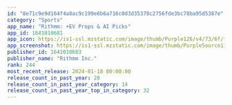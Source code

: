```yaml
---
id: "8e71c9e9d164f4a8ac9c199e6b6a716c0d3d35378c2756fde3bc78ba95d5387e"
category: "Sports"
app_name: "Rithmm: +EV Props & AI Picks"
app_id: 1641010681
app_icon: https://is1-ssl.mzstatic.com/image/thumb/Purple126/v4/73/6f/fc/736ffc6c-4db4-79ac-939d-650f4f8d1c28/AppIcon-1x_U007epad-85-220.png/1024x1024bb.png
app_screenshot: https://is1-ssl.mzstatic.com/image/thumb/PurpleSource116/v4/36/f7/d1/36f7d10b-c9a4-ff68-8388-7a80401afa86/7e261067-7763-4e2d-a8e3-4f17a77e12d0_Slice_1.png/1284x2778bb.png
publisher_id: 1641010683
publisher_name: "Rithmm Inc."
rank: 244
most_recent_release: 2024-01-18 00:00:00
release_count_in_past_year: 28
release_count_in_past_year_category: 14
release_count_in_past_year_top_in_category: 32
---
```

